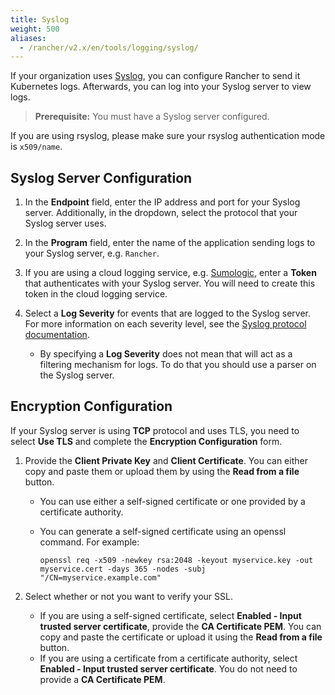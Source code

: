 ```yaml
---
title: Syslog
weight: 500
aliases:
  - /rancher/v2.x/en/tools/logging/syslog/
---
```


If your organization uses [Syslog](https://tools.ietf.org/html/rfc5424), you can configure Rancher to send it Kubernetes logs. Afterwards, you can log into your Syslog server to view logs.

>**Prerequisite:** You must have a Syslog server configured.

If you are using rsyslog, please make sure your rsyslog authentication mode is `x509/name`.

## Syslog Server Configuration

1. In the **Endpoint** field, enter the IP address and port for your Syslog server. Additionally, in the dropdown, select the protocol that your Syslog server uses.

1. In the **Program** field, enter the name of the application sending logs to your Syslog server, e.g. `Rancher`.

1. If you are using a cloud logging service, e.g. [Sumologic](https://www.sumologic.com/), enter a **Token** that authenticates with your Syslog server. You will need to create this token in the cloud logging service.

1. Select a **Log Severity** for events that are logged to the Syslog server. For more information on each severity level, see the [Syslog protocol documentation](https://tools.ietf.org/html/rfc5424#page-11).

    - By specifying a **Log Severity** does not mean that will act as a filtering mechanism for logs. To do that you should use a parser on the Syslog server.

## Encryption Configuration

If your Syslog server is using **TCP** protocol and uses TLS, you need to select **Use TLS** and complete the **Encryption Configuration** form.

1. Provide the **Client Private Key** and **Client Certificate**. You can either copy and paste them or upload them by using the **Read from a file** button.

    - You can use either a self-signed certificate or one provided by a certificate authority.

    - You can generate a self-signed certificate using an openssl command. For example:

         ```
         openssl req -x509 -newkey rsa:2048 -keyout myservice.key -out myservice.cert -days 365 -nodes -subj "/CN=myservice.example.com"
         ```

1. Select whether or not you want to verify your SSL.

    * If you are using a self-signed certificate, select **Enabled - Input trusted server certificate**, provide the **CA Certificate PEM**. You can copy and paste the certificate or upload it using the **Read from a file** button.  
    * If you are using a certificate from a certificate authority, select **Enabled - Input trusted server certificate**. You do not need to provide a **CA Certificate PEM**.
